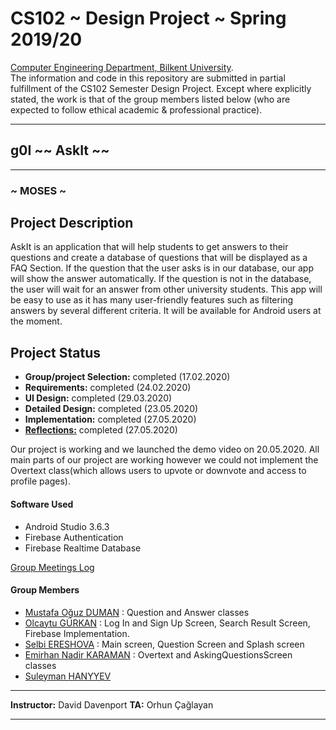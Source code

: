 # CS102 ~ Design Project ~ Spring 2019/20
[Computer Engineering Department, Bilkent University](http://w3.cs.bilkent.edu.tr/en/).  
The information and code in this repository are submitted in partial fulfillment of the CS102 Semester Design Project. Except where explicitly stated, the work is that of the group members listed below (who are expected to follow ethical academic & professional practice).
****
## g0I ~~ AskIt ~~
****
### ~ MOSES ~

## Project Description
AskIt is an application that will help students to get answers to their questions and create a database of questions that will be displayed as a FAQ Section. If the question that the user asks is in our database, our app will show the answer automatically. If the question is not in the database, the user will wait for an answer from other university students. This app will be easy to use as it has many user-friendly features such as filtering answers by several different criteria. It will be available for Android users at the moment.
   
## Project Status
+ **Group/project Selection:** completed (17.02.2020)
+ **Requirements:** completed (24.02.2020)
+ **UI Design:** completed (29.03.2020)
+ **Detailed Design:** completed (23.05.2020)
+ **Implementation:** completed (27.05.2020)
+ [**Reflections:**](reflections.txt) completed (27.05.2020)

Our project is working and we launched the demo video on 20.05.2020. All main parts of our project are working however we could not implement the Overtext class(which allows users to upvote or downvote and access to profile pages).

#### Software Used
- Android Studio 3.6.3
- Firebase Authentication
- Firebase Realtime Database

[Group Meetings Log](group/meetingslog.md)
#### Group Members
- [Mustafa Oğuz DUMAN](oguz_duman_personallog.txt)   : Question and Answer classes 
- [Olcaytu GÜRKAN](olcaytu-gurkan_log.txt)           : Log In and Sign Up Screen, Search Result Screen, Firebase Implementation.
- [Selbi ERESHOVA](Selbi_Ereshova-personallog.txt)   : Main screen, Question Screen and Splash screen
- [Emirhan Nadir KARAMAN](emirhan-karaman_log.txt)   : Overtext and AskingQuestionsScreen classes
- [Suleyman HANYYEV](Suleyman_Hanyyev-personallog.txt)

****
**Instructor:** David Davenport  **TA:**  Orhun Çağlayan
****
